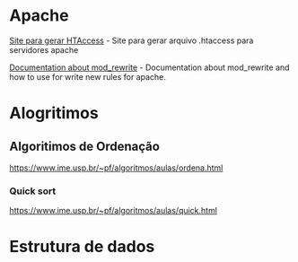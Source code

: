 # Apache

[Site para gerar HTAccess](https://www.htaccessredirect.net/)
    - Site para gerar arquivo .htaccess para servidores apache


[Documentation about mod_rewrite](https://httpd.apache.org/docs/2.4/rewrite/intro.html)
    - Documentation about mod_rewrite and how to use for write new rules for apache.

# Alogritimos

## Algoritimos de Ordenação
https://www.ime.usp.br/~pf/algoritmos/aulas/ordena.html

### Quick sort
https://www.ime.usp.br/~pf/algoritmos/aulas/quick.html

# Estrutura de dados
